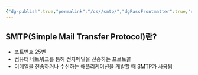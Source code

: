 ```yaml
---
{"dg-publish":true,"permalink":"/cs//smtp/","dgPassFrontmatter":true,"noteIcon":"","created":"2024-10-18T15:07:57.981+09:00","updated":"2024-10-20T01:47:34.984+09:00"}
---
```



## SMTP(Simple Mail Transfer Protocol)란?
- 포트번호 25번
-  컴퓨터 네트워크를 통해 전자메일을 전송하는 프로토콜
- 이메일을 전송하거나 수신하는 애플리케이션을 개발할 때 SMTP가 사용됨
